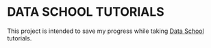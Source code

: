 # DATA SCHOOL TUTORIALS

This project is intended to save my progress while taking [Data School](https://www.dataschool.io) tutorials.